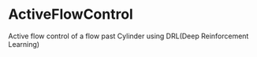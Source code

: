 # ActiveFlowControl
Active flow control of a flow past Cylinder using DRL(Deep Reinforcement Learning)
